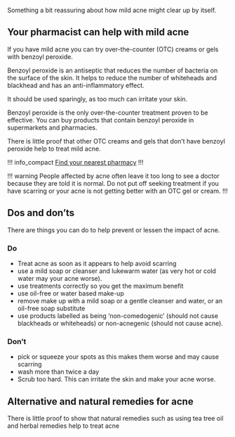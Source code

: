 Something a bit reassuring about how mild acne might clear up by itself.

## Your pharmacist can help with mild acne

If you have mild acne you can try over-the-counter (OTC) creams or gels with benzoyl peroxide. 

Benzoyl peroxide is an antiseptic that reduces the number of bacteria on the surface of the skin. It helps to reduce the number of whiteheads and blackhead and has an anti-inflammatory effect.

It should be used sparingly, as too much can irritate your skin.

Benzoyl peroxide is the only over-the-counter treatment proven to be effective. You can buy products that contain benzoyl peroxide in supermarkets and pharmacies.  

There is little proof that other OTC creams and gels that don’t have benzoyl peroxide help to treat mild acne.

!!! info_compact
[Find your nearest pharmacy](https://beta.nhs.uk/finders/find-help) 
!!!


!!! warning
People affected by acne often leave it too long to see a doctor because they are told it is normal. Do not put off seeking treatment if you have scarring or your acne is not getting better with an OTC gel or cream. 
!!!

## Dos and don’ts

There are things you can do to help prevent or lessen the impact of acne.  

<section class="panel panel--binary">
  <article class="panel__column">
    <div class="panel__content">
      <h3>Do</h3>
      <ul class="list--check">
        <li>Treat acne as soon as it appears to help avoid scarring</li>
        <li>use a mild soap or cleanser and lukewarm water (as very hot or cold water may your acne worse).</li>
        <li>use treatments correctly so you get the maximum benefit</li>
        <li>use oil-free or water based make-up</li>
        <li>remove make up with a mild soap or a gentle cleanser and water, or an oil-free soap substitute</li>
        <li>use products labelled as being ‘non-comedogenic’ (should not cause blackheads or whiteheads) or non-acnegenic (should not cause acne).</li>
      </ul>
    </div>
  </article>
  <article class="panel__column">
    <div class="panel__content">
      <h3>Don’t</h3>
      <ul class="list--cross">
        <li>pick or squeeze your spots as this makes them worse and may cause scarring</li>
        <li>wash more than twice a day</li>
        <li>Scrub too hard. This can irritate the skin and make your acne worse.</li>
      </ul>
    </div>
  </article>
</section>

## Alternative and natural remedies for acne

There is little proof to show that natural remedies such as using tea tree oil and herbal remedies help to treat acne

